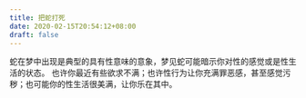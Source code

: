 ```yaml
---
title: 把蛇打死
date: 2020-02-15T20:54:12+08:00
draft: false
---
```


蛇在梦中出现是典型的具有性意味的意象，梦见蛇可能暗示你对性的感觉或是性生活的状态。
也许你最近有些欲求不满；也许性行为让你充满罪恶感，甚至感觉污秽；也可能你的性生活很美满，让你乐在其中。
